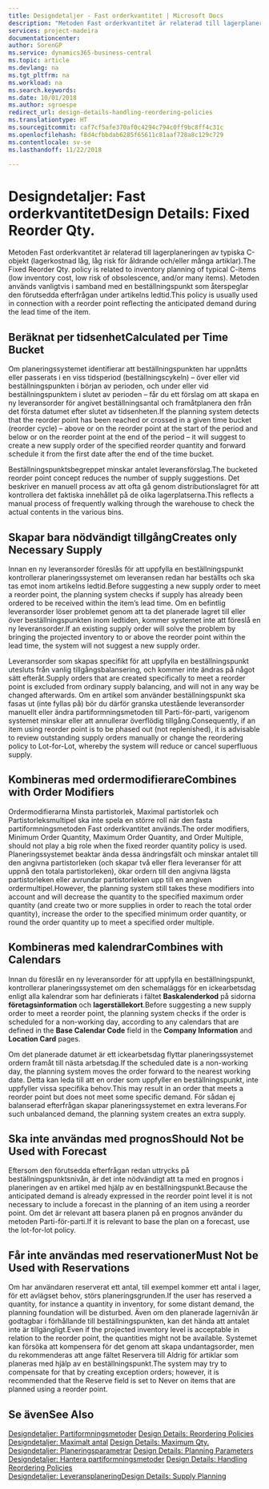 ```yaml
---
title: Designdetaljer - Fast orderkvantitet | Microsoft Docs
description: "Metoden Fast orderkvantitet är relaterad till lagerplaneringen av typiska C-objekt (lagerkostnad låg, låg risk för åldrande och/eller många artiklar). Metoden används vanligtvis i samband med en beställningspunkt som återspeglar den förutsedda efterfrågan under artikelns ledtid."
services: project-madeira
documentationcenter: 
author: SorenGP
ms.service: dynamics365-business-central
ms.topic: article
ms.devlang: na
ms.tgt_pltfrm: na
ms.workload: na
ms.search.keywords: 
ms.date: 10/01/2018
ms.author: sgroespe
redirect_url: design-details-handling-reordering-policies
ms.translationtype: HT
ms.sourcegitcommit: caf7cf5afe370af0c4294c794c0ff9bc8ff4c31c
ms.openlocfilehash: f8d4cfbbdab6285f65611c81aaf728a8c129c729
ms.contentlocale: sv-se
ms.lasthandoff: 11/22/2018

---
```

# <a name="design-details-fixed-reorder-qty"></a><span data-ttu-id="b0e21-104">Designdetaljer: Fast orderkvantitet</span><span class="sxs-lookup"><span data-stu-id="b0e21-104">Design Details: Fixed Reorder Qty.</span></span>
<span data-ttu-id="b0e21-105">Metoden Fast orderkvantitet är relaterad till lagerplaneringen av typiska C-objekt (lagerkostnad låg, låg risk för åldrande och/eller många artiklar).</span><span class="sxs-lookup"><span data-stu-id="b0e21-105">The Fixed Reorder Qty. policy is related to inventory planning of typical C-items (low inventory cost, low risk of obsolescence, and/or many items).</span></span> <span data-ttu-id="b0e21-106">Metoden används vanligtvis i samband med en beställningspunkt som återspeglar den förutsedda efterfrågan under artikelns ledtid.</span><span class="sxs-lookup"><span data-stu-id="b0e21-106">This policy is usually used in connection with a reorder point reflecting the anticipated demand during the lead time of the item.</span></span>  

## <a name="calculated-per-time-bucket"></a><span data-ttu-id="b0e21-107">Beräknat per tidsenhet</span><span class="sxs-lookup"><span data-stu-id="b0e21-107">Calculated per Time Bucket</span></span>  
 <span data-ttu-id="b0e21-108">Om planeringssystemet identifierar att beställningspunkten har uppnåtts eller passerats i en viss tidsperiod (beställningscykeln) – över eller vid beställningspunkten i början av perioden, och under eller vid beställningspunktem i slutet av perioden – får du ett förslag om att skapa en ny leveransorder för angivet beställningsantal och framåtplanera den från det första datumet efter slutet av tidsenheten.</span><span class="sxs-lookup"><span data-stu-id="b0e21-108">If the planning system detects that the reorder point has been reached or crossed in a given time bucket (reorder cycle) – above or on the reorder point at the start of the period and below or on the reorder point at the end of the period – it will suggest to create a new supply order of the specified reorder quantity and forward schedule it from the first date after the end of the time bucket.</span></span>  

 <span data-ttu-id="b0e21-109">Beställningspunktsbegreppet minskar antalet leveransförslag.</span><span class="sxs-lookup"><span data-stu-id="b0e21-109">The bucketed reorder point concept reduces the number of supply suggestions.</span></span> <span data-ttu-id="b0e21-110">Det beskriver en manuell process av att ofta gå genom distributionslagret för att kontrollera det faktiska innehållet på de olika lagerplatserna.</span><span class="sxs-lookup"><span data-stu-id="b0e21-110">This reflects a manual process of frequently walking through the warehouse to check the actual contents in the various bins.</span></span>  

## <a name="creates-only-necessary-supply"></a><span data-ttu-id="b0e21-111">Skapar bara nödvändigt tillgång</span><span class="sxs-lookup"><span data-stu-id="b0e21-111">Creates only Necessary Supply</span></span>  
 <span data-ttu-id="b0e21-112">Innan en ny leveransorder föreslås för att uppfylla en beställningspunkt kontrollerar planeringssystemet om leveransen redan har beställts och ska tas emot inom artikelns ledtid.</span><span class="sxs-lookup"><span data-stu-id="b0e21-112">Before suggesting a new supply order to meet a reorder point, the planning system checks if supply has already been ordered to be received within the item’s lead time.</span></span> <span data-ttu-id="b0e21-113">Om en befintlig leveransorder löser problemet genom att ta det planerade lagret till eller över beställningspunkten inom ledtiden, kommer systemet inte att föreslå en ny leveransorder.</span><span class="sxs-lookup"><span data-stu-id="b0e21-113">If an existing supply order will solve the problem by bringing the projected inventory to or above the reorder point within the lead time, the system will not suggest a new supply order.</span></span>  

 <span data-ttu-id="b0e21-114">Leveransorder som skapas specifikt för att uppfylla en beställningspunkt utesluts från vanlig tillgångsbalansering, och kommer inte ändras på något sätt efteråt.</span><span class="sxs-lookup"><span data-stu-id="b0e21-114">Supply orders that are created specifically to meet a reorder point is excluded from ordinary supply balancing, and will not in any way be changed afterwards.</span></span> <span data-ttu-id="b0e21-115">Om en artikel som använder beställningspunkt ska fasas ut (inte fyllas på) bör du därför granska utestående leveransorder manuellt eller ändra partiformningsmetoden till Parti-för-parti, varigenom systemet minskar eller att annullerar överflödig tillgång.</span><span class="sxs-lookup"><span data-stu-id="b0e21-115">Consequently, if an item using reorder point is to be phased out (not replenished), it is advisable to review outstanding supply orders manually or change the reordering policy to Lot-for-Lot, whereby the system will reduce or cancel superfluous supply.</span></span>  

## <a name="combines-with-order-modifiers"></a><span data-ttu-id="b0e21-116">Kombineras med ordermodifierare</span><span class="sxs-lookup"><span data-stu-id="b0e21-116">Combines with Order Modifiers</span></span>  
 <span data-ttu-id="b0e21-117">Ordermodifierarna Minsta partistorlek, Maximal partistorlek och Partistorleksmultipel ska inte spela en större roll när den fasta partiformningsmetoden Fast orderkvantitet används.</span><span class="sxs-lookup"><span data-stu-id="b0e21-117">The order modifiers, Minimum Order Quantity, Maximum Order Quantity, and Order Multiple, should not play a big role when the fixed reorder quantity policy is used.</span></span> <span data-ttu-id="b0e21-118">Planeringssystemet beaktar ända dessa ändringsfält och minskar antalet till den angivna partistorleken (och skapar två eller flera leveranser för att uppnå den totala partistorleken), ökar ordern till den angivna lägsta partistorleken eller avrundar partistorleken upp till en angiven ordermultipel.</span><span class="sxs-lookup"><span data-stu-id="b0e21-118">However, the planning system still takes these modifiers into account and will decrease the quantity to the specified maximum order quantity (and create two or more supplies in order to reach the total order quantity), increase the order to the specified minimum order quantity, or round the order quantity up to meet a specified order multiple.</span></span>  

## <a name="combines-with-calendars"></a><span data-ttu-id="b0e21-119">Kombineras med kalendrar</span><span class="sxs-lookup"><span data-stu-id="b0e21-119">Combines with Calendars</span></span>  
 <span data-ttu-id="b0e21-120">Innan du föreslår en ny leveransorder för att uppfylla en beställningspunkt, kontrollerar planeringssystemet om den schemaläggs för en ickearbetsdag enligt alla kalendrar som har definierats i fältet **Baskalenderkod** på sidorna **företagsinformation** och **lagerställekort**.</span><span class="sxs-lookup"><span data-stu-id="b0e21-120">Before suggesting a new supply order to meet a reorder point, the planning system checks if the order is scheduled for a non-working day, according to any calendars that are defined in the **Base Calendar Code** field in the **Company Information** and **Location Card** pages.</span></span>  

 <span data-ttu-id="b0e21-121">Om det planerade datumet är ett ickearbetsdag flyttar planeringssystemet ordern framåt till nästa arbetsdag.</span><span class="sxs-lookup"><span data-stu-id="b0e21-121">If the scheduled date is a non-working day, the planning system moves the order forward to the nearest working date.</span></span> <span data-ttu-id="b0e21-122">Detta kan leda till att en order som uppfyller en beställningspunkt, inte uppfyller vissa specifika behov.</span><span class="sxs-lookup"><span data-stu-id="b0e21-122">This may result in an order that meets a reorder point but does not meet some specific demand.</span></span> <span data-ttu-id="b0e21-123">För sådan ej balanserad efterfrågan skapar planeringssystemet en extra leverans.</span><span class="sxs-lookup"><span data-stu-id="b0e21-123">For such unbalanced demand, the planning system creates an extra supply.</span></span>  

## <a name="should-not-be-used-with-forecast"></a><span data-ttu-id="b0e21-124">Ska inte användas med prognos</span><span class="sxs-lookup"><span data-stu-id="b0e21-124">Should Not be Used with Forecast</span></span>  
 <span data-ttu-id="b0e21-125">Eftersom den förutsedda efterfrågan redan uttrycks på beställningspunktsnivån, är det inte nödvändigt att ta med en prognos i planeringen av en artikel med hjälp av en beställningspunkt.</span><span class="sxs-lookup"><span data-stu-id="b0e21-125">Because the anticipated demand is already expressed in the reorder point level it is not necessary to include a forecast in the planning of an item using a reorder point.</span></span> <span data-ttu-id="b0e21-126">Om det är relevant att basera planen på en prognos använder du metoden Parti-för-parti.</span><span class="sxs-lookup"><span data-stu-id="b0e21-126">If it is relevant to base the plan on a forecast, use the lot-for-lot policy.</span></span>  

## <a name="must-not-be-used-with-reservations"></a><span data-ttu-id="b0e21-127">Får inte användas med reservationer</span><span class="sxs-lookup"><span data-stu-id="b0e21-127">Must Not be Used with Reservations</span></span>  
 <span data-ttu-id="b0e21-128">Om har användaren reserverat ett antal, till exempel kommer ett antal i lager, för ett avlägset behov, störs planeringsgrunden.</span><span class="sxs-lookup"><span data-stu-id="b0e21-128">If the user has reserved a quantity, for instance a quantity in inventory, for some distant demand, the planning foundation will be disturbed.</span></span> <span data-ttu-id="b0e21-129">Även om den planerade lagernivån är godtagbar i förhållande till beställningspunkten, kan det hända att antalet inte är tillgängligt.</span><span class="sxs-lookup"><span data-stu-id="b0e21-129">Even if the projected inventory level is acceptable in relation to the reorder point, the quantities might not be available.</span></span> <span data-ttu-id="b0e21-130">Systemet kan försöka att kompensera för det genom att skapa undantagsorder, men du rekommenderas att ange fältet Reservera till Aldrig för artiklar som planeras med hjälp av en beställningspunkt.</span><span class="sxs-lookup"><span data-stu-id="b0e21-130">The system may try to compensate for that by creating exception orders; however, it is recommended that the Reserve field is set to Never on items that are planned using a reorder point.</span></span>  

## <a name="see-also"></a><span data-ttu-id="b0e21-131">Se även</span><span class="sxs-lookup"><span data-stu-id="b0e21-131">See Also</span></span>  
 <span data-ttu-id="b0e21-132">[Designdetaljer: Partiformningsmetoder](design-details-reordering-policies.md) </span><span class="sxs-lookup"><span data-stu-id="b0e21-132">[Design Details: Reordering Policies](design-details-reordering-policies.md) </span></span>  
 <span data-ttu-id="b0e21-133">[Designdetaljer: Maximalt antal](design-details-maximum-qty.md) </span><span class="sxs-lookup"><span data-stu-id="b0e21-133">[Design Details: Maximum Qty.](design-details-maximum-qty.md) </span></span>  
 <span data-ttu-id="b0e21-134">[Designdetaljer: Planeringsparametrar](design-details-planning-parameters.md) </span><span class="sxs-lookup"><span data-stu-id="b0e21-134">[Design Details: Planning Parameters](design-details-planning-parameters.md) </span></span>  
 <span data-ttu-id="b0e21-135">[Designdetaljer: Hantera partiformningsmetoder](design-details-handling-reordering-policies.md) </span><span class="sxs-lookup"><span data-stu-id="b0e21-135">[Design Details: Handling Reordering Policies](design-details-handling-reordering-policies.md) </span></span>  
 [<span data-ttu-id="b0e21-136">Designdetaljer: Leveransplanering</span><span class="sxs-lookup"><span data-stu-id="b0e21-136">Design Details: Supply Planning</span></span>](design-details-supply-planning.md)


